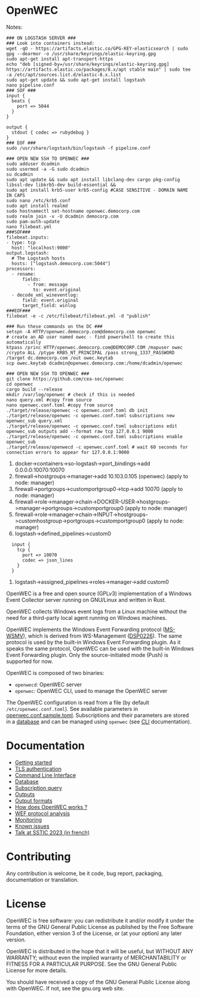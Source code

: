 # OpenWEC

Notes:
```
### ON LOGSTASH SERVER ###
### Look into containers instead:
wget -qO - https://artifacts.elastic.co/GPG-KEY-elasticsearch | sudo gpg --dearmor -o /usr/share/keyrings/elastic-keyring.gpg
sudo apt-get install apt-transport-https
echo "deb [signed-by=/usr/share/keyrings/elastic-keyring.gpg] https://artifacts.elastic.co/packages/8.x/apt stable main" | sudo tee -a /etc/apt/sources.list.d/elastic-8.x.list
sudo apt-get update && sudo apt-get install logstash
nano pipeline.conf
### SOF ###
input {
  beats {
    port => 5044
  }
}

output {
  stdout { codec => rubydebug }
}
### EOF ###
sudo /usr/share/logstash/bin/logstash -f pipeline.conf

### OPEN NEW SSH TO OPENWEC ###
sudo adduser dcadmin
sudo usermod -a -G sudo dcadmin
su dcadmin
sudo apt update && sudo apt install libclang-dev cargo pkg-config libssl-dev libkrb5-dev build-essential && 
sudo apt install krb5-user krb5-config #CASE SENSITIVE - DOMAIN NAME IN CAPS
sudo nano /etc/krb5.conf
sudo apt install realmd
sudo hostnamectl set-hostname openwec.democorp.com
sudo realm join -v -U dcadmin democorp.com
sudo pam-auth-update
nano filebeat.yml
###SOF###
filebeat.inputs:
- type: tcp
  host: "localhost:9000"
output.logstash:
  # The Logstash hosts
  hosts: ["logstash.democorp.com:5044"]
processors:
  - rename:
      fields:
        - from: message
          to: event.original
  - decode_xml_wineventlog:
      field: event.original
      target_field: winlog
###EOF###
filebeat -e -c /etc/filebeat/filebeat.yml -d "publish"

### Run these commands on the DC ###
setspn -A HTTP/openwec.democorp.com@democorp.com openwec
# create an AD user named owec - find powershell to create this automatically
ktpass /princ HTTP/openwec.democorp.com@DEMOCORP.COM /mapuser owec /crypto ALL /ptype KRB5_NT_PRINCIPAL /pass strong_1337_PASSWORD /target dc.democorp.com /out owec.keytab
scp owec.keytab dcadmin@openwec.democorp.com:/home/dcadmin/openwec

### OPEN NEW SSH TO OPENWEC ###
git clone https://github.com/cea-sec/openwec
cd openwec
cargo build --release
mkdir /var/log/openwec # check if this is needed
nano query.xml #copy from source
nano openwec.conf.toml #copy from source
./target/release/openwec -c openwec.conf.toml db init
./target/release/openwec -c openwec.conf.toml subscriptions new openwec_sub query.xml
./target/release/openwec -c openwec.conf.toml subscriptions edit openwec_sub outputs add --format raw tcp 127.0.0.1 9000
./target/release/openwec -c openwec.conf.toml subscriptions enable openwec_sub
./target/release/openwecd -c openwec.conf.toml # wait 60 seconds for connection errors to appear for 127.0.0.1:9000
```

1. docker->containers->so-logstash->port_bindings->add 0.0.0.0:10070:10070
1. firewall->hostgroups->manager->add 10.103.0.105 (openwec)  (apply to node: manager)
1. firewall->portgroups->customportgroup0->tcp->add 10070  (apply to node: manager)
1. firewall->role->manager->chain->DOCKER-USER->hostgroups->manager->portgroups->customportgroup0  (apply to node: manager)
1. firewall->role->manager->chain->INPUT->hostgroups->customhostgroup->portgroups->customportgroup0  (apply to node: manager)
1. logstash->defined_pipelines->custom0
```
  input {
    tcp {
      port => 10070
      codec => json_lines
    }
  }
```
1. logstash->assigned_pipelines->roles->manager->add custom0


OpenWEC is a free and open source (GPLv3) implementation of a Windows Event Collector server running on GNU/Linux and written in Rust.

OpenWEC collects Windows event logs from a Linux machine without the need for a third-party local agent running on Windows machines.

OpenWEC implements the Windows Event Forwarding protocol ([MS-WSMV](https://winprotocoldoc.blob.core.windows.net/productionwindowsarchives/MS-WSMV/%5BMS-WSMV%5D.pdf)), which is derived from WS-Management ([DSP0226](https://www.dmtf.org/sites/default/files/standards/documents/DSP0226_1.0.0.pdf)). The same protocol is used by the built-in Windows Event Forwarding plugin. As it speaks the same protocol, OpenWEC can be used with the built-in Windows Event Forwarding plugin. Only the source-initiated mode (Push) is supported for now.

OpenWEC is composed of two binaries:
- `openwecd`: OpenWEC server
- `openwec`: OpenWEC CLI, used to manage the OpenWEC server

The OpenWEC configuration is read from a file (by default `/etc/openwec.conf.toml`). See available parameters in [openwec.conf.sample.toml](openwec.conf.sample.toml).
Subscriptions and their parameters are stored in a [database](doc/database.md) and can be managed using `openwec` (see [CLI](doc/cli.md) documentation).

# Documentation

- [Getting started](doc/getting_started.md)
- [TLS authentication](doc/tls.md)
- [Command Line Interface](doc/cli.md)
- [Database](doc/database.md)
- [Subscription query](doc/query.md)
- [Outputs](doc/outputs.md)
- [Output formats](doc/formats.md)
- [How does OpenWEC works ?](doc/how_it_works.md)
- [WEF protocol analysis](doc/protocol.md)
- [Monitoring](doc/monitoring.md)
- [Known issues](doc/issues.md)
- [Talk at SSTIC 2023 (in french)](https://www.sstic.org/2023/presentation/openwec/)

# Contributing

Any contribution is welcome, be it code, bug report, packaging, documentation or translation.

# License

OpenWEC is free software: you can redistribute it and/or modify it under the terms of the GNU General Public License as published by the Free Software Foundation, either version 3 of the License, or (at your option) any later version.

OpenWEC is distributed in the hope that it will be useful, but WITHOUT ANY WARRANTY; without even the implied warranty of MERCHANTABILITY or FITNESS FOR A PARTICULAR PURPOSE. See the GNU General Public License for more details.

You should have received a copy of the GNU General Public License along with OpenWEC. If not, see the gnu.org web site.
